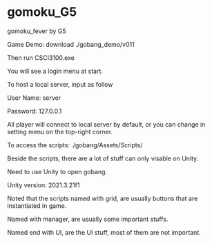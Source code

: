 # gomoku_G5
gomoku_fever by G5

Game Demo: download ./gobang_demo/v011

Then run CSCI3100.exe

You will see a login menu at start.



To host a local server, input as follow


User Name: server

Password: 127.0.0.1

All player will connect to local server by default, or you can change in setting menu on the top-right corner.





To access the scripts: ./gobang/Assets/Scripts/

Beside the scripts, there are a lot of stuff can only visable on Unity.

Need to use Unity to open gobang.

Unity version: 2021.3.21f1



Noted that the scripts named with grid, are usually buttons that are instantiated in game.

Named with manager, are usually some important stuffs.

Named end with UI, are the UI stuff, most of them are not important.

